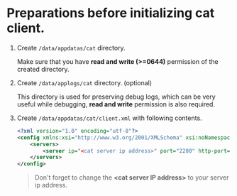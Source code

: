 # Preparations before initializing cat client.

1. Create `/data/appdatas/cat` directory.

    Make sure that you have **read and write (>=0644)** permission of the created directory.

2. Create `/data/applogs/cat` directory. (optional)

    This directory is used for preserving debug logs, which can be very useful while debugging, **read and write** permission is also required.

3. Create `/data/appdatas/cat/client.xml` with following contents.

    ```xml
    <?xml version="1.0" encoding="utf-8"?>
    <config xmlns:xsi="http://www.w3.org/2001/XMLSchema" xsi:noNamespaceSchemaLocation="config.xsd">
        <servers>
            <server ip="<cat server ip address>" port="2280" http-port="8080" />
        </servers>
    </config>
    ```

    > Don't forget to change the **\<cat server IP address\>** to your server ip address.
